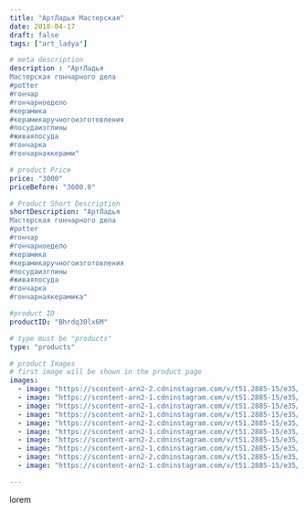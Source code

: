 ```yaml
---
title: "АртЛадья Мастерская"
date: 2018-04-17
draft: false
tags: ["art_ladya"]

# meta description
description : "АртЛадья
Мастерская гончарного дела
#potter
#гончар
#гончарноедело
#керамика
#керамикаручногоизготовления
#посудаизглины
#живаяпосуда
#гончарка
#гончарнаякерами"

# product Price
price: "3000"
priceBefore: "3600.0"

# Product Short Description
shortDescription: "АртЛадья
Мастерская гончарного дела
#potter
#гончар
#гончарноедело
#керамика
#керамикаручногоизготовления
#посудаизглины
#живаяпосуда
#гончарка
#гончарнаякерамика"

#product ID
productID: "Bhrdq30lx6M"

# type must be "products"
type: "products"

# product Images
# first image will be shown in the product page
images:
  - image: "https://scontent-arn2-2.cdninstagram.com/v/t51.2885-15/e35/39368370_305585336688989_1158832607966789632_n.jpg?tp=1&_nc_ht=scontent-arn2-2.cdninstagram.com&_nc_cat=105&_nc_ohc=8wJ_ktbwKewAX9EWINb&ccb=7-4&oh=4425a977fbf68dc092411cfdc3f40799&oe=6083438E&_nc_sid=83d603&ig_cache_key=MTc1OTYzMDEyMTk2ODY0MjI2NA%3D%3D.2-ccb7-4"
  - image: "https://scontent-arn2-1.cdninstagram.com/v/t51.2885-15/e35/40590612_2200108820265682_785950814412734464_n.jpg?se=7&tp=1&_nc_ht=scontent-arn2-1.cdninstagram.com&_nc_cat=110&_nc_ohc=IcmbhL0j4D8AX8gT3-r&ccb=7-4&oh=23ef0efe6b95604738161f4c4054db0f&oe=60862FA8&_nc_sid=83d603&ig_cache_key=MTc1OTYzMDEzMzcyMTI4NjM2Mg%3D%3D.2-ccb7-4"
  - image: "https://scontent-arn2-1.cdninstagram.com/v/t51.2885-15/e35/39928581_317128795531689_1804631965131866112_n.jpg?se=7&tp=1&_nc_ht=scontent-arn2-1.cdninstagram.com&_nc_cat=109&_nc_ohc=ce4PAIjYrakAX-SvPuX&ccb=7-4&oh=bef944090b3092ae340d3fe07e2398a9&oe=6084825D&_nc_sid=83d603&ig_cache_key=MTc1OTYzMDE0NDkxMTY3NTQ2Mw%3D%3D.2-ccb7-4"
  - image: "https://scontent-arn2-1.cdninstagram.com/v/t51.2885-15/e35/40011439_1586081834831195_4310200449782251520_n.jpg?tp=1&_nc_ht=scontent-arn2-1.cdninstagram.com&_nc_cat=111&_nc_ohc=U3pv7ieVj9AAX_0Eba8&ccb=7-4&oh=3a8af7b54921217ba6431fbd80f5bc14&oe=60845D49&_nc_sid=83d603&ig_cache_key=MTc1OTYzMDE1NzM4NTUwMTI0OQ%3D%3D.2-ccb7-4"
  - image: "https://scontent-arn2-2.cdninstagram.com/v/t51.2885-15/e35/40366802_311998496018292_5901537166399373312_n.jpg?se=8&tp=1&_nc_ht=scontent-arn2-2.cdninstagram.com&_nc_cat=100&_nc_ohc=jaiUFFAALQIAX8Wf6LQ&ccb=7-4&oh=554e753fbd4b7c62f718e90c4bc874c6&oe=608522DA&_nc_sid=83d603&ig_cache_key=MTc1OTYzMDE3MDg0MDc3NTEzMw%3D%3D.2-ccb7-4"
  - image: "https://scontent-arn2-1.cdninstagram.com/v/t51.2885-15/e35/40514520_270003413620825_4616479794635210752_n.jpg?se=7&tp=1&_nc_ht=scontent-arn2-1.cdninstagram.com&_nc_cat=101&_nc_ohc=bTo4L2iv2NYAX_9SEQH&ccb=7-4&oh=62720ae5568250ab6285ee77176d9d4b&oe=6085759A&_nc_sid=83d603&ig_cache_key=MTc1OTYzMDE3OTEwMzQ4Nzg3Mg%3D%3D.2-ccb7-4"
  - image: "https://scontent-arn2-2.cdninstagram.com/v/t51.2885-15/e35/40939539_306899866790256_5929291184936583168_n.jpg?tp=1&_nc_ht=scontent-arn2-2.cdninstagram.com&_nc_cat=100&_nc_ohc=ZoZ1uzwx9mYAX-CTH8H&ccb=7-4&oh=f6aac02828975237140e6d7463a79920&oe=6083DD64&_nc_sid=83d603&ig_cache_key=MTc1OTYzMDIwOTM4NjQ1MzM2Mg%3D%3D.2-ccb7-4"
  - image: "https://scontent-arn2-1.cdninstagram.com/v/t51.2885-15/e35/40397548_2003647039695883_1504002898864898048_n.jpg?tp=1&_nc_ht=scontent-arn2-1.cdninstagram.com&_nc_cat=107&_nc_ohc=9A05UzW1JrgAX-_0UIR&ccb=7-4&oh=6c53566356ebd087b834db891c89b8e6&oe=608637A9&_nc_sid=83d603&ig_cache_key=MTc1OTYzMDI0Njg1ODIxMzQwNQ%3D%3D.2-ccb7-4"
  - image: "https://scontent-arn2-2.cdninstagram.com/v/t51.2885-15/e35/40807553_458420814679025_1014191690124099584_n.jpg?tp=1&_nc_ht=scontent-arn2-2.cdninstagram.com&_nc_cat=105&_nc_ohc=7O8TLtYpjoEAX8bZJK0&ccb=7-4&oh=cf67cb7a7eda84a5e64f4e91f5c80e22&oe=60852B3D&_nc_sid=83d603&ig_cache_key=MTc1OTYzMDI1NzY4ODAzODAyNg%3D%3D.2-ccb7-4"
  - image: "https://scontent-arn2-1.cdninstagram.com/v/t51.2885-15/e35/39929201_729876150700118_2068462906952908800_n.jpg?se=7&tp=1&_nc_ht=scontent-arn2-1.cdninstagram.com&_nc_cat=102&_nc_ohc=iwE2ftbIwtoAX9misnU&ccb=7-4&oh=fecb8e5f43d9b7bf90ccdcdf1c0fcb53&oe=60846665&_nc_sid=83d603&ig_cache_key=MTc1OTYzMDI4MzI0ODE4OTI0Mg%3D%3D.2-ccb7-4"

---
```

lorem
